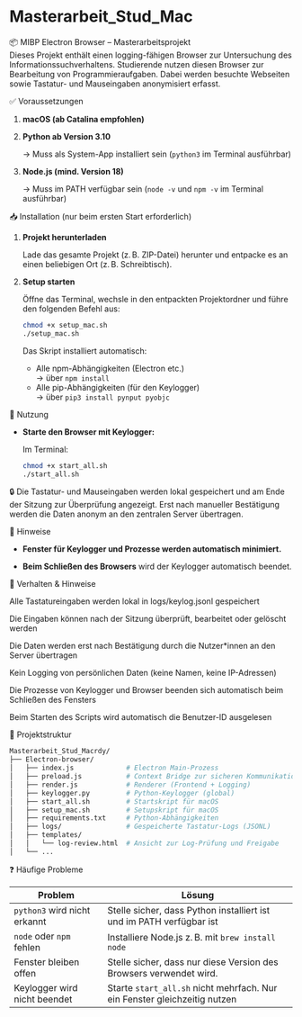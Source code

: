 # Masterarbeit_Stud_Mac

📦 MIBP Electron Browser – Masterarbeitsprojekt  
Dieses Projekt enthält einen logging-fähigen Browser zur Untersuchung des Informationssuchverhaltens. Studierende nutzen diesen Browser zur Bearbeitung von Programmieraufgaben. Dabei werden besuchte Webseiten sowie Tastatur- und Mauseingaben anonymisiert erfasst.

✅ Voraussetzungen  
1. **macOS (ab Catalina empfohlen)**

2. **Python ab Version 3.10**

   → Muss als System-App installiert sein (`python3` im Terminal ausführbar)

3. **Node.js (mind. Version 18)**

   → Muss im PATH verfügbar sein (`node -v` und `npm -v` im Terminal ausführbar)

📥 Installation (nur beim ersten Start erforderlich)  
1. **Projekt herunterladen**

   Lade das gesamte Projekt (z. B. ZIP-Datei) herunter und entpacke es an einen beliebigen Ort (z. B. Schreibtisch).

2. **Setup starten**

   Öffne das Terminal, wechsle in den entpackten Projektordner und führe den folgenden Befehl aus:

   ```bash
   chmod +x setup_mac.sh
   ./setup_mac.sh
   ```

   Das Skript installiert automatisch:

   - Alle npm-Abhängigkeiten (Electron etc.)  
     → über `npm install`
   - Alle pip-Abhängigkeiten (für den Keylogger)  
     → über `pip3 install pynput pyobjc`
  

🚀 Nutzung  

- **Starte den Browser mit Keylogger:**

  Im Terminal:

  ```bash
  chmod +x start_all.sh
  ./start_all.sh
  ```

🔒 Die Tastatur- und Mauseingaben werden lokal gespeichert und am Ende der Sitzung zur Überprüfung angezeigt. Erst nach manueller Bestätigung werden die Daten anonym an den zentralen Server übertragen.

📄 Hinweise  

- **Fenster für Keylogger und Prozesse werden automatisch minimiert.**

- **Beim Schließen des Browsers** wird der Keylogger automatisch beendet.




📄 Verhalten & Hinweise


Alle Tastatureingaben werden lokal in logs/keylog.jsonl gespeichert

Die Eingaben können nach der Sitzung überprüft, bearbeitet oder gelöscht werden

Die Daten werden erst nach Bestätigung durch die Nutzer*innen an den Server übertragen

Kein Logging von persönlichen Daten (keine Namen, keine IP-Adressen)

Die Prozesse von Keylogger und Browser beenden sich automatisch beim Schließen des Fensters

Beim Starten des Scripts wird automatisch die Benutzer-ID ausgelesen

🧪 Projektstruktur
  ```bash
 Masterarbeit_Stud_Macrdy/
├── Electron-browser/
│   ├── index.js             # Electron Main-Prozess
│   ├── preload.js           # Context Bridge zur sicheren Kommunikation
│   ├── render.js            # Renderer (Frontend + Logging)
│   ├── keylogger.py         # Python-Keylogger (global)
│   ├── start_all.sh         # Startskript für macOS
│   ├── setup_mac.sh         # Setupskript für macOS
│   ├── requirements.txt     # Python-Abhängigkeiten
│   ├── logs/                # Gespeicherte Tastatur-Logs (JSONL)
│   ├── templates/
│   │   └── log-review.html  # Ansicht zur Log-Prüfung und Freigabe
│   └── ...
  ```

❓ Häufige Probleme  

| Problem                          | Lösung                                                                 |
|----------------------------------|------------------------------------------------------------------------|
| `python3` wird nicht erkannt     | Stelle sicher, dass Python installiert ist und im PATH verfügbar ist   |
| `node` oder `npm` fehlen         | Installiere Node.js z. B. mit `brew install node`                      |
| Fenster bleiben offen            | Stelle sicher, dass nur diese Version des Browsers verwendet wird.    |
| Keylogger wird nicht beendet     | Starte `start_all.sh` nicht mehrfach. Nur ein Fenster gleichzeitig nutzen |
